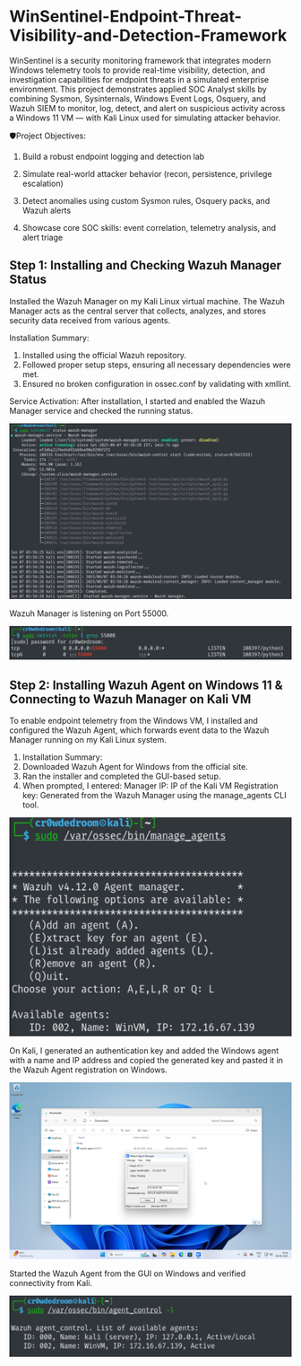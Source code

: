 # WinSentinel-Endpoint-Threat-Visibility-and-Detection-Framework

WinSentinel is a security monitoring framework that integrates modern Windows telemetry tools to provide real-time visibility, detection, and investigation capabilities for endpoint threats in a simulated enterprise environment.
This project demonstrates applied SOC Analyst skills by combining Sysmon, Sysinternals, Windows Event Logs, Osquery, and Wazuh SIEM to monitor, log, detect, and alert on suspicious activity across a Windows 11 VM — with Kali Linux used for simulating attacker behavior.

🛡️Project Objectives:

1) Build a robust endpoint logging and detection lab

2) Simulate real-world attacker behavior (recon, persistence, privilege escalation)

3) Detect anomalies using custom Sysmon rules, Osquery packs, and Wazuh alerts

4) Showcase core SOC skills: event correlation, telemetry analysis, and alert triage


## Step 1: Installing and Checking Wazuh Manager Status
Installed the Wazuh Manager on my Kali Linux virtual machine. The Wazuh Manager acts as the central server that collects, analyzes, and stores security data received from various agents.

Installation Summary:
1) Installed using the official Wazuh repository.
2) Followed proper setup steps, ensuring all necessary dependencies were met.
3) Ensured no broken configuration in ossec.conf by validating with xmllint.

Service Activation:
After installation, I started and enabled the Wazuh Manager service and checked the running status.

![Wazuh Manager Active Status](screenshots/wazuh-manager-active-status.png)

Wazuh Manager is listening on Port 55000.

![Wazuh Manager Port Listening](screenshots/wazuh-manager-port-listening.png)

## Step 2: Installing Wazuh Agent on Windows 11 & Connecting to Wazuh Manager on Kali VM
To enable endpoint telemetry from the Windows VM, I installed and configured the Wazuh Agent, which forwards event data to the Wazuh Manager running on my Kali Linux system.

1) Installation Summary:
2) Downloaded Wazuh Agent for Windows from the official site.
3) Ran the installer and completed the GUI-based setup.
4) When prompted, I entered:
  Manager IP: IP of the Kali VM 
  Registration key: Generated from the Wazuh Manager using the manage_agents CLI tool.

![Wazuh Manager Listed Agents](screenshots/wazuh-manager-listed-agents.png)

On Kali, I generated an authentication key and added the Windows agent with a name and IP address and copied the generated key and pasted it in the Wazuh Agent registration on Windows.

![Wazuh Agent Running Status](screenshots/wazuh-agent-running-status.png)

Started the Wazuh Agent from the GUI on Windows and verified connectivity from Kali.

![Wazuh Agent Active Status](screenshots/wazuh-agent-active-status.png)
